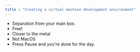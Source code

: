 ```yaml
---
title : "Creating a virtual machine development environment"
---
```


- Separation from your main box.
- Free!
- Closer to the metal
- Not MacOS
- Press Pause and you're done for the day.
